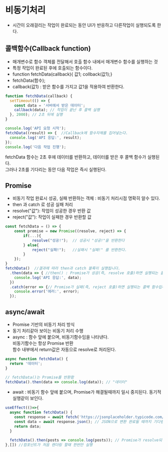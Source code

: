 # 비동기처리

- 시간이 오래걸리는 작업이 완료되는 동안 UI가 반응하고 다른작업이 실행되도록 한다.

## 콜백함수(Callback function)
- 매개변수로 함수 객체를 전달해서 호출 함수 내에서 매개변수 함수를 실행하는 것
- 특정 작업이 완료된 후에 호출되는 함수이다.
- function fetchData(callback){ 값1; collback(값1);}
- fetchData(함수);
- callback(값1)  : 받은 함수를 가지고 값1을 적용하여 반환한다.

```js
function fetchData(callback) {
  setTimeout(() => {
    const data = '서버에서 받은 데이터';
    callback(data); // 작업이 끝난 후 콜백 실행
  }, 2000); // 2초 뒤에 실행
}

console.log('API 요청 시작');
fetchData((result) => {  //Callback에 함수자체를 집어넣는다.
  console.log('API 응답:', result);
});
console.log('다음 작업 진행');
```
fetchData 함수는 2초 후에 데이터를 반환하고, 데이터를 받은 후 콜백 함수가 실행된다.<br/>
그러나 2초를 기다리는 동안 다음 작업은 즉시 실행된다.

## Promise

- 비동기 작업 완료시 성공, 실패 반환하는 객체 : 비동기 처리시점 명확히 알수 있다.
- then 과 catch 로 성공 실패 처리
- resolve("값"): 작업이 성공한 경우 반환 값
- reject("값"): 작업이 실패한 경우 반환할 값
```js
const fetchData = () => {
    const promise = new Promise((resolve, reject) => { 
        if(...){
            resolve("성공!");  // 성공시 "성공!"을 반환한다
        } else{
            reject("실패!");   //실패시 "실패!" 를 반환한다.
        }
    });
}
fetchData()  //결과에 따라 then과 catch 블록이 실행됩니다.
  .then(data => { //then() : Promise가 성공(즉, resolve 호출)하면 실행되는 콜백 함수입니다. 콘솔에 응답 데이터('데이터 받아옴')를 출력합니다.
    console.log('API 응답:', data); 
  })
  .catch(error => {// Promise가 실패(즉, reject 호출)하면 실행되는 콜백 함수입니다. 여기서는 에러 메시지를 콘솔에 출력합니다.
    console.error('에러:', error);
  });
```

## async/await

- Promise 기반의 비동기 처리 방식
- 동기 처리같아 보이는 비동기 처리 수행
- async : 함수 앞에 붙으며, 비동기함수임을 나타낸다.<br/>
비동기함수는 항상 Promise 반환 <br/>
함수 내부에서 return값은 자동으로 resolve로 처리된다.

```js
async function fetchData() {
  return '데이터';
}

// fetchData()는 Promise를 반환함
fetchData().then(data => console.log(data)); // "데이터"
```
- await : 비동기 함수 앞에 붙으며, Promise가 해결될때까지 일시 중지된다. 동기적 실행같이 보인다.
```js
useEffect(()=>{
  async function fetchData() {
    const response = await fetch('https://jsonplaceholder.typicode.com/posts'); // 데이터를 기다림
    const data = await response.json(); // JSON으로 변환 완료될 때까지 기다림
    return data;
  }

  fetchData().then(posts => console.log(posts)); // Promise가 resolve되면 posts 출력
},[]) //컴포넌트가 처음 렌더링 할때 한번만 실행
```

